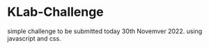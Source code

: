 # KLab-Challenge
simple challenge to be submitted today 30th Novemver 2022. using javascript and css.
